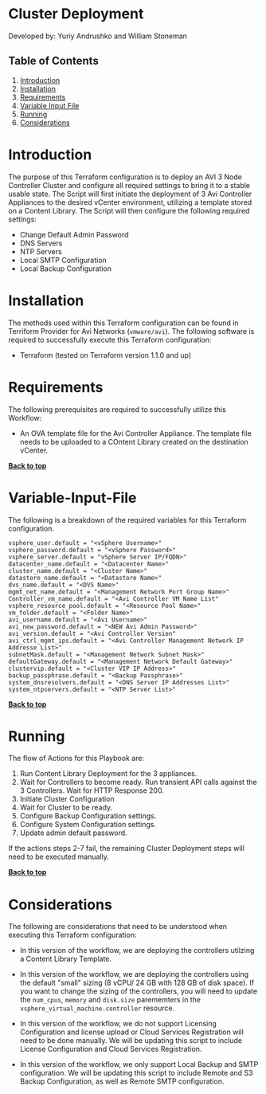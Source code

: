 # Cluster Deployment

Developed by:  Yuriy Andrushko and William Stoneman  

## Table of Contents
1.	[Introduction](#Introduction)
1.	[Installation](#Installation)
1.	[Requirements](#Requirements)
1.	[Variable Input File](#Variable-Input-File)
1.	[Running](#Running)
1.	[Considerations](#Considerations)

# Introduction

The purpose of this Terraform configuration is to deploy an AVI 3 Node Controller Cluster and configure all required settings to bring it to a stable usable state. The Script will first initiate the deployment of 3 Avi Controller Appliances to the desired vCenter environment, utilizing a template stored on a Content Library.  The Script will then configure the following required settings: 

* Change Default Admin Password
* DNS Servers
* NTP Servers
* Local SMTP Configuration
* Local Backup Configuration

# Installation

The methods used within this Terraform configuration can be found in Terriform Provider for Avi Networks  (`vmware/avi`). The following software is required to successfully execute this Terraform configuration:

- Terraform (tested on Terraform version 1.1.0 and up)

# Requirements

The following prerequisites are required to successfully utilize this Workflow:

*  An OVA template file for the Avi Controller Appliance. The template file needs to be uploaded to a COntent Library created on the destination vCenter.

**[Back to top](#table-of-contents)**

# Variable-Input-File

The following is a breakdown of the required variables for this Terraform configuration.

```hcl
vsphere_user.default = "<vSphere Username>"
vsphere_password.default = "<vSphere Password>"
vsphere_server.default = "vSphere Server IP/FQDN>"
datacenter_name.default = "<Datacenter Name>"
cluster_name.default = "<Cluster Name>"
datastore_name.default = "<Datastore Name>"
dvs_name.default = "<DVS Name>"
mgmt_net_name.default = "<Management Network Port Group Name>"
Controller_vm_name.default = "<Avi Controller VM Name List"
vsphere_resource_pool.default = "<Resource Pool Name>"
vm_folder.default = "<Folder Name>"
avi_username.default = "<Avi Username>"
avi_new_password.default = "<NEW Avi Admin Password>"
avi_version.default = "<Avi Controller Version"
avi_ctrl_mgmt_ips.default = "<Avi Controller Management Network IP Addresse List>"
subnetMask.default = "<Management Network Subnet Mask>"
defaultGateway.default = "<Management Network Default Gateway>"
clustervip.default = "<Cluster VIP IP Address>"
backup_passphrase.default = "<Backup Passphrase>"
system_dnsresolvers.default = "<DNS Server IP Addresses List>"
system_ntpservers.default = "<NTP Server List>"
```

**[Back to top](#table-of-contents)**

# Running

The flow of Actions for this Playbook are:

1. Run Content Library Deployment for the 3 appliances.
2. Wait for Controllers to become ready. Run transient API calls against the 3 Controllers. Wait for HTTP Response 200.
3. Initiate Cluster Configuration
4. Wait for Cluster to be ready.
5. Configure Backup Configuration settings.
6. Configure System Configuration settings.
7. Update admin default password.

If the actions steps 2-7 fail, the remaining Cluster Deployment steps will need to be executed manually.

**[Back to top](#table-of-contents)**

# Considerations

The following are considerations that need to be understood when executing this Terraform configuration:

*  In this version of the workflow, we are deploying the controllers utilzing a Content Library Template.

*  In this version of the workflow, we are deploying the controllers using the default "small" sizing (8 vCPU/ 24 GB with 128 GB of disk space). If you want to change the sizing of the controllers, you will need to update the `num_cpus`, `memory` and `disk.size` parememters in the `vsphere_virtual_machine.controller` resource.

*  In this version of the workflow, we do not support Licensing Configuration and license upload or Cloud Services Registration will need to be done manually. We will be updating this script to include License Configuration and Cloud Services Registration.

*  In this version of the workflow, we only support Local Backup and SMTP configuration. We will be updating this script to include Remote and S3 Backup Configuration, as well as Remote SMTP configuration.
